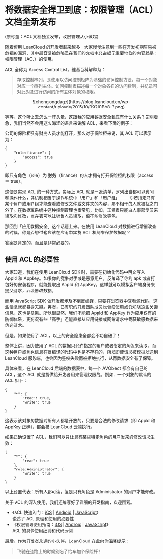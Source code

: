 # 将数据安全捍卫到底：权限管理（ACL）文档全新发布
(原标题：ACL 文档独立发布，权限管理从小做起)

随着使用 LeanCloud 的开发者越来越多，大家慢慢注意到一些在开发初期容易被忽视的漏洞，其中最容易被忽略但在我们的文档中又占据了重要地位的内容就是：权限管理（ACL）的使用。

ACL 全称为 Access Control List，维基百科解释为：

>存取控制串列，是使用以访问控制矩阵为基础的访问控制方法，每一个对象对应一个串列主体。访问控制表描述每一个对象各自的访问控制，并记录可对此对象进行访问的所有主体对象的权限。

<p style="text-align:center;">![chenglongdage](https://blog.leancloud.cn/wp-content/uploads/2015/10/09210Bb8-3.png)</p>

等等，这个听上去怎么一阵头晕，这跟我的应用数据安全到底有什么关系？先别着急，我们当然不会用这么晦涩的语言来讲解 ACL，来看下面的例子：

公司的保险柜只有财务人员才能打开，那么对于保险柜来说，其 ACL 可以表示为：

```
{
    "role:finance": {
        "access": true
    }
}
```

即只有角色（role）为 **财务**（finance）的人才拥有打开保险柜的权限（access ＝ true）。

这便是实现 ACL 的一种方式。实际上 ACL 就是一张清单，罗列出谁都可以访问和操作什么，其机制相当于操作系统中「用户」和「用户组」—— 你若指定只有某个用户或用户组才能查看或修改文件或文件夹的内容，那不相干的人就被拒之门外了。在数据库系统中这种控制管理也很常见，比如，工资表只能由人事部专员来读取和修改，库存表可以让销售人员读取，但不能修改等等。

那回到「应用数据安全」这个话题上来。在使用 LeanCloud 对数据进行增删改查的时候，你是否想过也应该在应用中实施 ACL 机制来保护数据呢？

答案是肯定的，而且是非常必要的。

## 使用 ACL 的必要性
  
大家知道，我们在使用 LeanCloud SDK 时，需要在初始化代码中明文写入 AppId 和 AppKey。如果你的竞争对手或是恶意用户，反编译了你的 apk 或者打包好的安装程序，就能提取出 AppId 和 AppKey，这样就可以模拟客户端身份来提交请求，非法篡改数据。

而用 JavaScript SDK 做开发都涉及不到反编译，只要在浏览器中查看源代码，这些信息就都暴露无疑。再者，已离职的开发团队成员也曾经使用或仍知晓这些关键信息，这也是隐患。所以很显然，我们不能把 AppId 和 AppKey 作为应用仅有的防御体系，更何况有些「高手」还能直接从应用链接或网络请求中截获敏感数据来伪造请求。

但是，如果使用了 ACL，以上的安全隐患全都会不功自破了！

整体上讲，因为使用了 ACL 的数据只允许指定的用户或者指定的角色来读取，而这种用户或角色信息在反编译的代码中也是不存在的，所以即使请求被模拟发送到 LeanCloud 服务端，也会因为鉴权失败而被拒绝执行，从而数据安全有了保障。

具体来看，在 LeanCloud 后端的数据表中，每一个 AVObject 都会有自己的 ACL，这个 ACL 就是提供给开发者用来管理权限的。例如，一个对象的默认的 ACL 如下：

```
{
    "*": {
        "read": true,
        "write": true
    }
}
```

这表示该对象的数据对所有人都是开放的，只要是合法的修改请求（即 AppId 和 AppKey 正确），都会被 LeanCloud 云端执行。

如果正确设置了 ACL，我们可以只让具有某些特定角色的用户发来的修改请求生效：

```
{
    "*": {
        "read": true
    },
    "role:Administrator": {
        "write": true
    }
}
```

以上设置代表：所有人都可读，但是只有角色是 Administrator 的用户才能修改。

关于 ACL 的深入使用，我们还编写好了详细的开发指南，欢迎围观。

- 《ACL 快速入门：[iOS](https://leancloud.cn/docs/acl_quick_start-ios.html) | [Android](https://leancloud.cn/docs/acl_quick_start-android.html) | [JavaScript](https://leancloud.cn/docs/acl_quick_start-js.html)》  
  讲述了 ACL 原理和使用的必要性
- 《权限管理使用指南：[iOS](https://leancloud.cn/docs/acl_guide-ios.html) | [Android](https://leancloud.cn/docs/acl_guide-android.html) | [JavaScript](https://leancloud.cn/docs/acl_guide-js.html)》  
  ACL 的具体使用细则和代码示例

最后，作为开发者永远的小伙伴，LeanCloud 在此向你温馨提示：

> 飞驰在道路上的时候别忘了给车加个保险杆！
